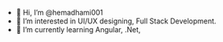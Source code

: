 - 👋 Hi, I’m @hemadhami001
- 👀 I’m interested in UI/UX designing, Full Stack Development.
- 🌱 I’m currently learning Angular, .Net, 

<!---
hemadhami001/hemadhami001 is a ✨ special ✨ repository because its `README.md` (this file) appears on your GitHub profile.
You can click the Preview link to take a look at your changes.
--->
